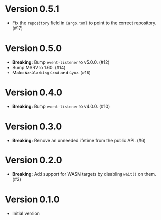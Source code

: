 # Version 0.5.1

- Fix the `repository` field in `Cargo.toml` to point to the correct repository. (#17)

# Version 0.5.0

- **Breaking:** Bump `event-listener` to v5.0.0. (#12)
- Bump MSRV to 1.60. (#14)
- Make `NonBlocking` `Send` and `Sync`. (#15)

# Version 0.4.0

- **Breaking:** Bump `event-listener` to v4.0.0. (#10)

# Version 0.3.0

- **Breaking:** Remove an unneeded lifetime from the public API. (#6)

# Version 0.2.0

- **Breaking:** Add support for WASM targets by disabling `wait()` on them. (#3)

# Version 0.1.0

- Initial version


